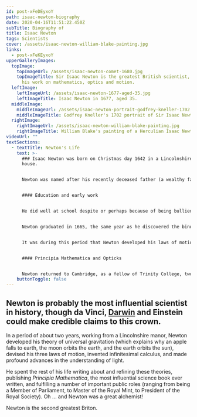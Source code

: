 ```yaml
---
id: post-xFeDEyxoY
path: isaac-newton-biography
date: 2020-04-16T11:51:22.450Z
subTitle: Biography of
title: Isaac Newton
tags: Scientists
cover: /assets/isaac-newton-william-blake-painting.jpg
links:
  - post-xFeKEyxoY
upperGalleryImages:
  topImage:
    topImageUrl: /assets/isaac-newton-comet-1680.jpg
    topImageTitle: Sir Isaac Newton is the greatest British scientist, famous for
      his work on mathematics, optics and motion.
  leftImage:
    leftImageUrl: /assets/isaac-newton-1677-aged-35.jpg
    leftImageTitle: Isaac Newton in 1677, aged 35.
  middleImage:
    middleImageUrl: /assets/isaac-newton-portrait-godfrey-kneller-1702.jpg
    middleImageTitle: Godfrey Kneller's 1702 portrait of Sir Isaac Newton
  rightImage:
    rightImageUrl: /assets/isaac-newton-william-blake-painting.jpg
    rightImageTitle: William Blake's painting of a Herculian Isaac Newton
videoUrl: ""
textSections:
  - textTitle: Newton's Life
    text: >-
      ### Isaac Newton was born on Christmas day 1642 in a Lincolnshire manor
      house.


      Newton was named after his recently deceased father (a wealthy farmer) and raised by his maternal grandmother after his mother remarried.


      #### Education and early work


      He did well at school despite or perhaps because of being bullied, and entered Trinity College, [Cambridge](https://thingstodoeverywhere.com/visit-cambridge-attractions.html), in 1661.


      Newton graduated in 1665, the same year as he discovered the binomial mathematical theory, and returned to his childhood home of Woolsthorpe Manor in Lincolnshire—when the university was closed because of an outbreak of plague—to develop his theories on optics, mechanics, the law of gravitation and calculus.


      It was during this period that Newton developed his laws of motion. Newton later described these years as the "prime" of his "age for invention".


      #### Principia Mathematica and Opticks


      Newton returned to Cambridge, as a fellow of Trinity College, two years later. He was promoted to be the Lucasian Professor of Mathematics in 1669, probably as a result of his invention of the [reflecting telescope](https://en.wikipedia.org/wiki/Newtonian_telescope) (which brought him to the attention of the scientific establishment) the previous year.
    buttonToggle: false
---
```

## Newton is probably the most influential scientist in history, though da Vinci, [Darwin](/charles-darwin-biography) and Einstein could make credible claims to this crown.

In a period of about two years, working from a Lincolnshire manor, Newton developed his theory of universal gravitation (which explains why an apple falls to earth, the moon orbits the earth, and the earth orbits the sun), devised his three laws of motion, invented infinitesimal calculus, and made profound advances in the understanding of light.

He spent the rest of his life writing about and refining these theories, publishing *Principia Mathematica*, the most influential science book ever written, and fulfilling a number of important public roles (ranging from being a Member of Parliament, to Master of the Royal Mint, to President of the Royal Society). Oh ... and Newton was a great alchemist!

Newton is the second greatest Briton.
